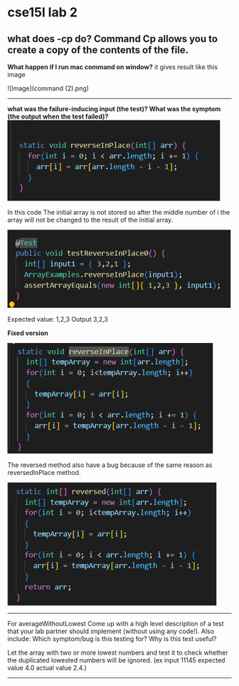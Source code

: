 
# cse15l lab 2

**what does -cp do?**
Command Cp allows you to create a copy of the contents of the file.
--------------------------------------------------------------------

**What happen if I run mac command on window?**
it gives result like this image

![Image](command (2).png)

---------------------------------------------------------------------
**what was the failure-inducing input (the test)? What was the symptom (the output when the test failed)?**
![Image](reverseInPlace1.png)

In this code The initial array is not stored so after the middle number of i the array will not be changed to the result of the initial array.

![Image](testReverseInPlace.png)


Expected value: 1,2,3
Output 3,2,3

**Fixed version**

![Image](reverseInplace2.png)

The reversed method also have a bug because of the same reason as reversedInPlace method.

![Image](reversed.png)

----------------------------------------------------------------------
For averageWithoutLowest Come up with a high level description of a test that your lab partner should implement (without using any code!). Also include: Which symptom/bug is this testing for? Why is this test useful? 

Let the array with two or more lowest numbers and test it to check whether the duplicated lowested numbers will be ignored. (ex input 11145 expected value 4.0 actual value 2.4.)

--------------------------------------------------------------------





